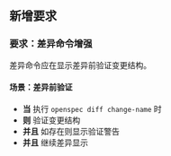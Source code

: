 ## 新增要求

### 要求：差异命令增强

差异命令应在显示差异前验证变更结构。

#### 场景：差异前验证

- **当** 执行 `openspec diff change-name` 时
- **则** 验证变更结构
- **并且** 如存在则显示验证警告
- **并且** 继续差异显示